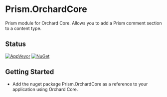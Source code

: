 # Prism.OrchardCore

Prism module for Orchard Core.
Allows you to add a Prism comment section to a content type.

## Status

[![AppVeyor](https://ci.appveyor.com/api/projects/status/ci1fvyn730l6l356?svg=true)](https://ci.appveyor.com/project/agriffard/prism-orchardcore)
[![NuGet](https://img.shields.io/nuget/v/Prism.OrchardCore.svg)](https://www.nuget.org/packages/Prism.OrchardCore)

## Getting Started

- Add the nuget package Prism.OrchardCore as a reference to your application using Orchard Core.
